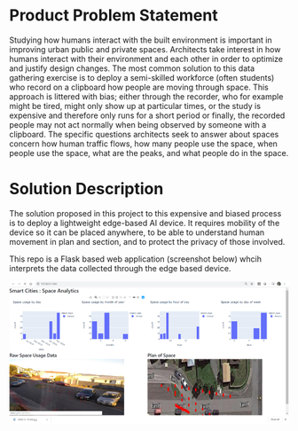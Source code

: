 # Product Problem Statement 

Studying how humans interact with the built environment is important in improving urban public and private spaces. Architects take interest in how humans interact with their environment and each other in order to optimize and justify design changes. 
The most common solution to this data gathering exercise is to deploy a semi-skilled workforce (often students) who record on a clipboard how people are moving through space. This approach is littered with bias; either through the  recorder, who for example might be tired, might only show up at particular times, or the study is expensive and therefore only runs for a short period or finally, the recorded people may not act normally when being observed by someone with a clipboard. 
The specific questions architects seek to answer about spaces concern how human traffic flows, how many people use the space, when people use the space, what are the peaks, and what people do in the space.

# Solution Description

The solution proposed in this project to this expensive and biased process is to deploy a lightweight edge-based AI device. It requires mobility of the device so it can be placed anywhere, to be able to understand human movement in plan and section, and to protect the privacy of those involved. 

This repo is a Flask based web application (screenshot below) whcih interprets the data collected through the edge based device.

![screenshot](https://github.com/JackSD/PeopleSpaceAnalytics/blob/master/readme/screenshot.png)


